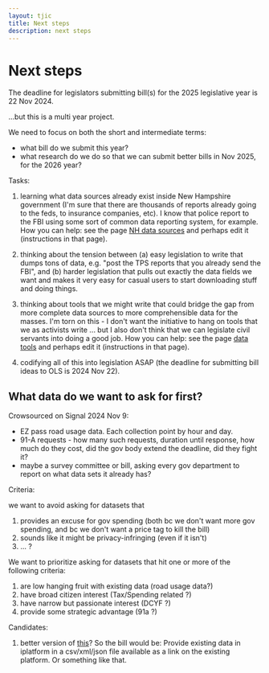 ```yaml
---
layout: tjic
title: Next steps
description: next steps
---
```


# Next steps

The deadline for legislators submitting bill(s) for the 2025 legislative year is 22 Nov 2024.

...but this is a multi year project.

We need to focus on both the short and intermediate terms:
- what bill do we submit this year?
- what research do we do so that we can submit better bills in Nov 2025, for the 2026 year?

Tasks:

1. learning what data sources already exist inside New Hampshire
government (I'm sure that there are thousands of reports already going
to the feds, to insurance companies, etc).  I know that police report
to the FBI using some sort of common data reporting system, for
example.  How you can help: see the page [NH data sources](./nh_data_sources.html) and perhaps edit it (instructions in that page).

2. thinking about the tension between (a) easy legislation to write
that dumps tons of data, e.g. "post the TPS reports that you
already send the FBI", and (b) harder legislation that pulls out
exactly the data fields we want and makes it very easy for casual
users to start downloading stuff and doing things.

3. thinking about tools that we might write that could bridge the gap
from more complete data sources to more comprehensible data for the
masses.  I'm torn on this - I don't want the initiative to hang on
tools that we as activists write ... but I also don't think that we
can legislate civil servants into doing a good job.
How you can help: see the page [data tools](./data_tools.html) and perhaps edit it (instructions in that page).

4. codifying all of this into legislation ASAP (the deadline for
submitting bill ideas to OLS is 2024 Nov 22).

## What data do we want to ask for first?

Crowsourced on Signal 2024 Nov 9:

- EZ pass road usage data.  Each collection point by hour and day.
- 91-A requests - how many such requests, duration until response, how much do they cost, did the gov body extend the deadline, did they fight it?
- maybe a survey committee or bill, asking every gov department to report on what data sets it already has?

Criteria:

we want to avoid asking for datasets that
1. provides an excuse for gov spending (both bc we don't want more gov spending, and bc we don't want a price tag to kill the bill)
1. sounds like it might be privacy-infringing (even if it isn't)
1. ... ?

We want to prioritize asking for datasets that hit one or more of the following criteria:
1. are low hanging fruit with existing data (road usage data?)
1. have broad citizen interest (Tax/Spending related ?)
1. have narrow but passionate interest (DCYF ?)
1. provide some strategic advantage (91a ?)


Candidates:
1. better version of [this](https://my.doe.nh.gov/iPlatform/Report/ViewReportPage/?reportPath=%2FBDMQ%2FiPlatform%20Reports%2FPerformance%20Data%2FAttendance%2FAttendance%20Rate%20By%20District&page=0&ReportID=29&ReportViewerEnablePaging=True&SchoolYear=2023&ReportViewerEnablePaging=True)?  So the bill would be: Provide existing data in iplatform in a csv/xml/json file available as a link on the existing platform. Or something like that.
